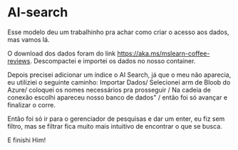 # AI-search
Esse modelo deu um trabalhinho pra achar como criar o acesso aos dados, mas vamos lá.

O download dos dados foram do link https://aka.ms/mslearn-coffee-reviews.
Descompactei e importei os dados no nosso container.

Depois precisei adicionar um índice o AI Search, já que o meu não aparecia, eu utiliziei o seguinte caminho:
Importar Dados/ Selecionei arm de Bloob do Azure/ coloquei os nomes necessários pra prosseguir /
Na cadeia de conexão escolhi apareceu nosso banco de dados" / então foi só avançar e finalizar o corre.

Então foi só ir para o gerenciador de pesquisas e dar um enter, eu fiz sem filtro, mas se filtrar fica muito mais intuitivo de encontrar o que se busca.

E finishi Him!

